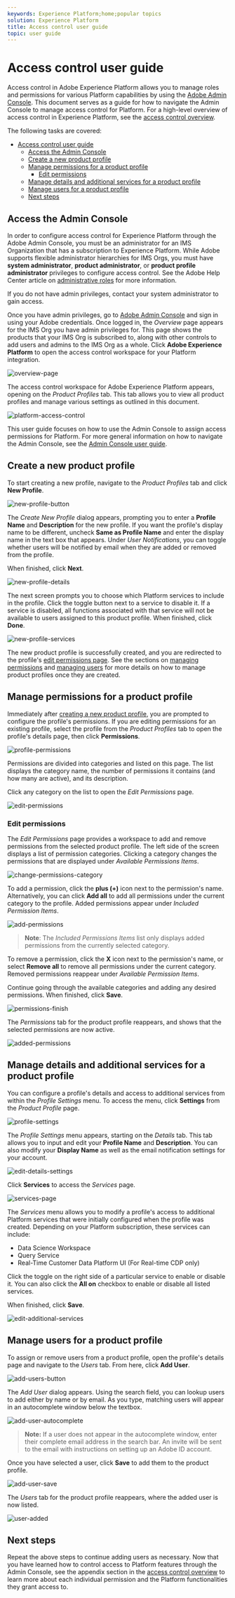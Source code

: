 ```yaml
---
keywords: Experience Platform;home;popular topics
solution: Experience Platform
title: Access control user guide
topic: user guide
---
```


# Access control user guide

Access control in Adobe Experience Platform allows you to manage roles and permissions for various Platform capabilities by using the [Adobe Admin Console](https://adminconsole.adobe.com). This document serves as a guide for how to navigate the Admin Console to manage access control for Platform. For a high-level overview of access control in Experience Platform, see the [access control overview](./../home.md). 

The following tasks are covered:

- [Access control user guide](#access-control-user-guide)
  - [Access the Admin Console](#access-the-admin-console)
  - [Create a new product profile](#create-a-new-product-profile)
  - [Manage permissions for a product profile](#manage-permissions-for-a-product-profile)
    - [Edit permissions](#edit-permissions)
  - [Manage details and additional services for a product profile](#manage-details-and-additional-services-for-a-product-profile)
  - [Manage users for a product profile](#manage-users-for-a-product-profile)
  - [Next steps](#next-steps)

## Access the Admin Console

In order to configure access control for Experience Platform through the Adobe Admin Console, you must be an administrator for an IMS Organization that has a subscription to Experience Platform. While Adobe supports flexible administrator hierarchies for IMS Orgs, you must have **system administrator**, **product administrator**, or **product profile administrator** privileges to configure access control. See the Adobe Help Center article on [administrative roles](https://helpx.adobe.com/enterprise/using/admin-roles.html) for more information.

If you do not have admin privileges, contact your system administrator to gain access.

Once you have admin privileges, go to [Adobe Admin Console](https://adminconsole.adobe.com) and sign in using your Adobe credentials. Once logged in, the *Overview* page appears for the IMS Org you have admin privileges for. This page shows the products that your IMS Org is subscribed to, along with other controls to add users and admins to the IMS Org as a whole. Click **Adobe Experience Platform** to open the access control workspace for your Platform integration.

![overview-page](../images/overview-page.png)

The access control workspace for Adobe Experience Platform appears, opening on the *Product Profiles* tab. This tab allows you to view all product profiles and manage various settings as outlined in this document.

![platform-access-control](../images/platform-access-control.png)

This user guide focuses on how to use the Admin Console to assign access permissions for Platform. For more general information on how to navigate the Admin Console, see the [Admin Console user guide](https://helpx.adobe.com/enterprise/using/admin-console.html).

## Create a new product profile

To start creating a new profile, navigate to the *Product Profiles* tab and click **New Profile**.

![new-profile-button](../images/new-profile-button.png)

The _Create New Profile_ dialog appears, prompting you to enter a **Profile Name** and **Description** for the new profile. If you want the profile's display name to be different, uncheck **Same as Profile Name** and enter the display name in the text box that appears. Under *User Notifications*, you can toggle whether users will be notified by email when they are added or removed from the profile.

When finished, click **Next**.

![new-profile-details](../images/new-profile-details.png)

The next screen prompts you to choose which Platform services to include in the profile. Click the toggle button next to a service to disable it. If a service is disabled, all functions associated with that service will not be available to users assigned to this product profile. When finished, click **Done**.

![new-profile-services](../images/new-profile-services.png)

The new product profile is successfully created, and you are redirected to the profile's [edit permissions page](#edit-permissions). See the sections on [managing permissions](#manage-permissions-for-a-product-profile) and [managing users](#manage-users-for-a-product-profile) for more details on how to manage product profiles once they are created.

## Manage permissions for a product profile

Immediately after [creating a new product profile](#create-a-new-product-profile), you are prompted to configure the profile's permissions. If you are editing permissions for an existing profile, select the profile from the *Product Profiles* tab to open the profile's details page, then click **Permissions**.

![profile-permissions](../images/profile-permissions.png)

Permissions are divided into categories and listed on this page. The list displays the category name, the number of permissions it contains (and how many are active), and its description.

Click any category on the list to open the *Edit Permissions* page.

![edit-permissions](../images/edit-permissions.png)

### Edit permissions

The *Edit Permissions* page provides a workspace to add and remove permissions from the selected product profile. The left side of the screen displays a list of permission categories. Clicking a category changes the permissions that are displayed under *Available Permissions Items*.

![change-permissions-category](../images/change-permissions-category.png)

To add a permission, click the **plus (+)** icon next to the permission's name. Alternatively, you can click **Add all** to add all permissions under the current category to the profile. Added permissions appear under *Included Permission Items*.

![add-permissions](../images/add-permissions.png)

> **Note**: The *Included Permissions Items* list only displays added permissions from the currently selected category.

To remove a permission, click the **X** icon next to the permission's name, or select **Remove all** to remove all permissions under the current category. Removed permissions reappear under *Available Permission Items*.

Continue going through the available categories and adding any desired permissions. When finished, click **Save**.

![permissions-finish](../images/permissions-finish.png)

The *Permissions* tab for the product profile reappears, and shows that the selected permissions are now active.

![added-permissions](../images/added-permissions.png)

## Manage details and additional services for a product profile

You can configure a profile's details and access to additional services from within the *Profile Settings* menu. To access the menu, click **Settings** from the *Product Profile* page.

![profile-settings](../images/profile-settings.png)

The *Profile Settings* menu appears, starting on the *Details* tab. This tab allows you to input and edit your **Profile Name** and **Description**. You can also modify your **Display Name** as well as the email notification settings for your account.

![edit-details-settings](../images/edit-details-settings.png)

Click **Services** to access the *Services* page.

![services-page](../images/services-page.png)

The *Services* menu allows you to modify a profile's access to additional Platform services that were initially configured when the profile was created. Depending on your Platform subscription, these services can include:

- Data Science Workspace
- Query Service
- Real-Time Customer Data Platform UI (For Real-time CDP only)

Click the toggle on the right side of a particular service to enable or disable it. You can also click the **All on** checkbox to enable or disable all listed services.

When finished, click **Save**.

![edit-additional-services](../images/edit-additional-services.png)

## Manage users for a product profile

To assign or remove users from a product profile, open the profile's details page and navigate to the *Users* tab. From here, click **Add User**.

![add-users-button](../images/add-users-button.png)

The *Add User* dialog appears. Using the search field, you can lookup users to add either by name or by email. As you type, matching users will appear in an autocomplete window below the textbox.

![add-user-autocomplete](../images/add-user-autocomplete.png)

> **Note:** If a user does not appear in the autocomplete window, enter their complete email address in the search bar. An invite will be sent to the email with instructions on setting up an Adobe ID account.

Once you have selected a user, click **Save** to add them to the product profile.

![add-user-save](../images/add-user-save.png")

The *Users* tab for the product profile reappears, where the added user is now listed.

![user-added](../images/user-added.png)

## Next steps

Repeat the above steps to continue adding users as necessary. Now that you have learned how to control access to Platform features through the Admin Console, see the appendix section in the [access control overview](../home.md) to learn more about each individual permission and the Platform functionalities they grant access to.  